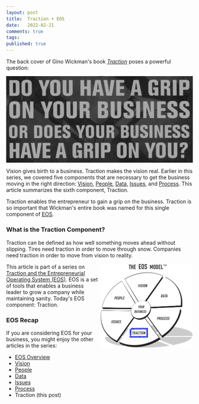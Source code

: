 ```yaml
---
layout: post
title:  Traction + EOS
date:   2022-02-21
comments: true
tags: 
published: true
---
```


The back cover of Gino Wickman's book <a href="/blog/2021/02/15/traction-entrepreneurial-operating-system-eos/">_Traction_</a> poses a powerful question:

<img src="/images/EOS_traction_business_grip.jpg" align="center" width="600" padding="10" alt="Do you have a grip on your business or does your business have a grip on you? - Traction (Entrepreneur Operating System) by Gino Wickman" title="Do you have a grip on your business or does your business have a grip on you? - Traction (Entrepreneur Operating System) by Gino Wickman" />

Vision gives birth to a business. Traction makes the vision real. Earlier in this series, we covered five components that are necessary to get the business moving in the right direction: [Vision](/blog/2021/03/08/vision-and-eos/), [People](/blog/2021/04/08/people-and-eos/), [Data](/blog/2022/02/04/data-plus-eos/), [Issues](/blog/2022/02/10/issues-plus-eos/), and [Process](/blog/2022/02/15/process-plus-eos/). This article summarizes the sixth component, Traction. 

Traction enables the entrepreneur to gain a grip on the business. Traction is so important that Wickman's entire book was named for this single component of [EOS](/blog/2021/02/15/traction-entrepreneurial-operating-system-eos/).

<!--more-->

### What is the Traction Component?

Traction can be defined as how well something moves ahead without slipping. Tires need traction in order to move through snow. Companies need traction in order to move from vision to reality.

<a href="/blog/2021/02/15/traction-entrepreneurial-operating-system-eos/"><img src="/images/EOS_Traction.jpg" align="right" width="250" padding="10" alt="Traction and the Entrepreneurial Operating System (EOS)" title="Traction and the Entrepreneurial Operating System (EOS)" /></a>

This article is part of a series on [Traction and the Entrepreneurial Operating System (EOS)](/blog/2021/02/15/traction-entrepreneurial-operating-system-eos/). EOS is a set of tools that enables a business leader to grow a company while maintaining sanity. Today's EOS component: Traction.

### EOS Recap

If you are considering EOS for your business, you might enjoy the other articles in the series:

* [EOS Overview](/blog/2021/02/15/traction-entrepreneurial-operating-system-eos/)
* [Vision](/blog/2021/03/08/vision-and-eos/)
* [People](/blog/2021/04/08/people-and-eos/)
* [Data](/blog/2022/02/04/data-plus-eos/) 
* [Issues](/blog/2022/02/10/issues-plus-eos/)
* [Process](/blog/2022/02/15/process-plus-eos/)
* Traction (this post)


